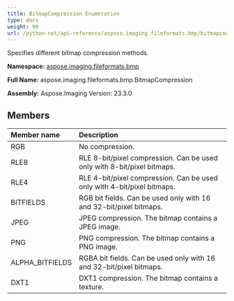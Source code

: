 ```yaml
---
title: BitmapCompression Enumeration
type: docs
weight: 90
url: /python-net/api-reference/aspose.imaging.fileformats.bmp/bitmapcompression/
---
```


Specifies different bitmap compression methods.

**Namespace:** [aspose.imaging.fileformats.bmp](/imaging/python-net/api-reference/aspose.imaging.fileformats.bmp/)

**Full Name:** aspose.imaging.fileformats.bmp.BitmapCompression

**Assembly:**  Aspose.Imaging Version: 23.3.0

## **Members**
|**Member name**|**Description**|
| :- | :- |
|RGB|No compression.|
|RLE8|RLE 8-bit/pixel compression. Can be used only with 8-bit/pixel bitmaps.|
|RLE4|RLE 4-bit/pixel compression. Can be used only with 4-bit/pixel bitmaps.|
|BITFIELDS|RGB bit fields. Can be used only with 16 and 32-bit/pixel bitmaps.|
|JPEG|JPEG compression. The bitmap contains a JPEG image.|
|PNG|PNG compression. The bitmap contains a PNG image.|
|ALPHA_BITFIELDS|RGBA bit fields. Can be used only with 16 and 32-bit/pixel bitmaps.|
|DXT1|DXT1 compression. The bitmap contains a texture.|

